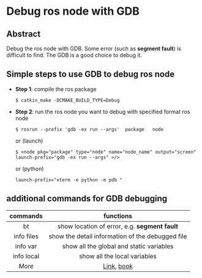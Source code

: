 # Debug ros node with GDB 

## Abstract
Debug the ros node with GDB. Some error (such as **segment fault**) is difficult to find. The GDB is a good choice to debug it.

<!-- <p align="center">
  <img width="712pix" src="img/framework20200104.png">
</p> -->

## Simple steps to use GDB to debug ros node

- **Step 1**: compile the ros package
  ```
  $ catkin_make -DCMAKE_BUILD_TYPE=Debug
  ```
- **Step 2**: run the ros node you want to debug with specified format
  ros node
  ```
  $ rosrun --prefix 'gdb -ex run --args'  package   node  
  ```
  or (launch)
  ```
  $ <node pkg="package" type="node" name="node_name" output="screen" launch-prefix="gdb -ex run --args" >/>  
  ```
  or (python)
  ```
  launch-prefix="xterm -e python -m pdb "
  ```

## additional commands for GDB debugging

| commands | functions |
| :---:  | :---:  |
| bt | show location of error, e.g. **segment fault** |
| info files | show the detail information of the debugged file |
| info var | show all the global and static variables |
| info local | show all the local variables |
| *More* | [Link](https://blog.csdn.net/weixin_35695879/article/details/85254399), [book](http://lsi.vc.ehu.es/pablogn/investig/ROS/9781782161448_Chapter-03.pdf)|


<!-- ```
├── self-supervised-depth-completion
├── data
|   ├── data_depth_annotated
|   |   ├── train
|   |   ├── val
|   ├── data_depth_velodyne
|   |   ├── train
|   |   ├── val
|   ├── depth_selection
|   |   ├── test_depth_completion_anonymous
|   |   ├── test_depth_prediction_anonymous
|   |   ├── val_selection_cropped
|   └── data_rgb
|   |   ├── train
|   |   ├── val
├── results
``` -->
